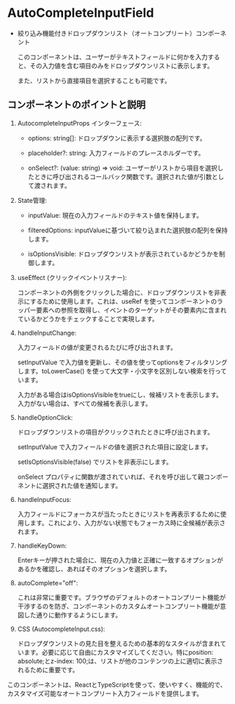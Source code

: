 # AutoCompleteInputField
- 絞り込み機能付きドロップダウンリスト（オートコンプリート）コンポーネント

  このコンポーネントは、ユーザーがテキストフィールドに何かを入力すると、その入力値を含む項目のみをドロップダウンリストに表示します。

  また、リストから直接項目を選択することも可能です。

##  コンポーネントのポイントと説明
1.  AutocompleteInputProps インターフェース:

    - options: string[]: ドロップダウンに表示する選択肢の配列です。

    - placeholder?: string: 入力フィールドのプレースホルダーです。

    - onSelect?: (value: string) => void: ユーザーがリストから項目を選択したときに呼び出されるコールバック関数です。選択された値が引数として渡されます。

1.  State管理:

    - inputValue: 現在の入力フィールドのテキスト値を保持します。

    - filteredOptions: inputValueに基づいて絞り込まれた選択肢の配列を保持します。

    - isOptionsVisible: ドロップダウンリストが表示されているかどうかを制御します。

1.  useEffect (クリックイベントリスナー):

    コンポーネントの外側をクリックした場合に、ドロップダウンリストを非表示にするために使用します。これは、useRef を使ってコンポーネントのラッパー要素への参照を取得し、イベントのターゲットがその要素内に含まれているかどうかをチェックすることで実現します。

1.  handleInputChange:

    入力フィールドの値が変更されるたびに呼び出されます。

    setInputValue で入力値を更新し、その値を使ってoptionsをフィルタリングします。toLowerCase() を使って大文字・小文字を区別しない検索を行っています。

    入力がある場合はisOptionsVisibleをtrueにし、候補リストを表示します。入力がない場合は、すべての候補を表示します。

1.  handleOptionClick:

    ドロップダウンリストの項目がクリックされたときに呼び出されます。

    setInputValue で入力フィールドの値を選択された項目に設定します。

    setIsOptionsVisible(false) でリストを非表示にします。

    onSelect プロパティに関数が渡されていれば、それを呼び出して親コンポーネントに選択された値を通知します。

1.  handleInputFocus:

    入力フィールドにフォーカスが当たったときにリストを再表示するために使用します。これにより、入力がない状態でもフォーカス時に全候補が表示されます。

1.  handleKeyDown:

    Enterキーが押された場合に、現在の入力値と正確に一致するオプションがあるかを確認し、あればそのオプションを選択します。

1.  autoComplete="off":

    これは非常に重要です。ブラウザのデフォルトのオートコンプリート機能が干渉するのを防ぎ、コンポーネントのカスタムオートコンプリート機能が意図した通りに動作するようにします。

1.  CSS (AutocompleteInput.css):

    ドロップダウンリストの見た目を整えるための基本的なスタイルが含まれています。必要に応じて自由にカスタマイズしてください。特にposition: absolute;とz-index: 100;は、リストが他のコンテンツの上に適切に表示されるために重要です。

このコンポーネントは、ReactとTypeScriptを使って、使いやすく、機能的で、カスタマイズ可能なオートコンプリート入力フィールドを提供します。
